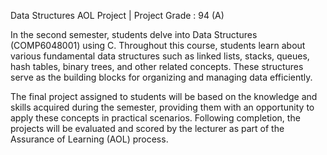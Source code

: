 Data Structures AOL Project | Project Grade : 94 (A)

In the second semester, students delve into Data Structures (COMP6048001) using C. Throughout this course, students learn about various fundamental data structures such as linked lists, stacks, queues, hash tables, binary trees, and other related concepts. These structures serve as the building blocks for organizing and managing data efficiently. 

The final project assigned to students will be based on the knowledge and skills acquired during 
the semester, providing them with an opportunity to apply these concepts in practical scenarios. Following completion, the projects will be evaluated and scored by the lecturer as part of the Assurance of Learning (AOL) process.
